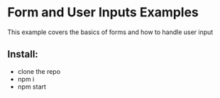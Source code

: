 # Form and User Inputs Examples

This example covers the basics of forms and how to handle user input

## Install:

- clone the repo
- npm i
- npm start
